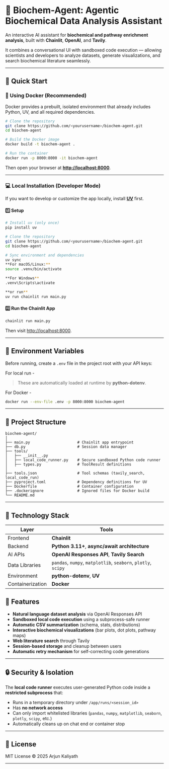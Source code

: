 # 🧬 Biochem-Agent: Agentic Biochemical Data Analysis Assistant

An interactive AI assistant for **biochemical and pathway enrichment analysis**, built with **Chainlit**, **OpenAI**, and **Tavily**.

It combines a conversational UI with sandboxed code execution — allowing scientists and developers to analyze datasets, generate visualizations, and search biochemical literature seamlessly.

---

## 🚀 Quick Start

### 🐳 Using Docker (Recommended)

Docker provides a prebuilt, isolated environment that already includes Python, UV, and all required dependencies.

```bash
# Clone the repository
git clone https://github.com/<yourusername>/biochem-agent.git
cd biochem-agent

# Build the Docker image
docker build -t biochem-agent .

# Run the container
docker run -p 8000:8000 -it biochem-agent
````

Then open your browser at **[http://localhost:8000](http://localhost:8000)**.


---

### 💻 Local Installation (Developer Mode)

If you want to develop or customize the app locally, install [**UV**](https://docs.astral.sh/uv/) first.

#### 1️⃣ Setup

```bash
# Install uv (only once)
pip install uv

# Clone the repository
git clone https://github.com/<yourusername>/biochem-agent.git
cd biochem-agent

# Sync environment and dependencies
uv sync
**For macOS/Linux:**
source .venv/bin/activate

**For Windows**
.venv\Scripts\activate

**or run**
uv run chainlit run main.py
```

#### 2️⃣ Run the Chainlit App

```bash
chainlit run main.py
```

Then visit [http://localhost:8000](http://localhost:8000).

---

## 🔑 Environment Variables

Before running, create a `.env` file in the project root with your API keys:


For local run - 

> These are automatically loaded at runtime by **python-dotenv**.

For Docker - 

```bash
docker run --env-file .env -p 8000:8000 biochem-agent
```

---

## 🧩 Project Structure

```
biochem-agent/
│
├── main.py                     # Chainlit app entrypoint
├── db.py                       # Session data manager
├── tools/
│   ├── __init__.py
│   ├── local_code_runner.py    # Secure sandboxed Python code runner
│   ├── types.py                # ToolResult definitions
│
├── tools.json                  # Tool schemas (tavily_search, local_code_run)
├── pyproject.toml              # Dependency definitions for UV
├── Dockerfile                  # Container configuration
├── .dockerignore               # Ignored files for Docker build
└── README.md
```

---

## 🐍 Technology Stack

| Layer            | Tools                                                         |
| ---------------- | ------------------------------------------------------------- |
| Frontend         | **Chainlit**                                                  |
| Backend          | **Python 3.11+**, **async/await architecture**                |
| AI APIs          | **OpenAI Responses API**, **Tavily Search**                   |
| Data Libraries   | `pandas`, `numpy`, `matplotlib`, `seaborn`, `plotly`, `scipy` |
| Environment      | **python-dotenv**, **UV**                                     |
| Containerization | **Docker**         |


## 🧠 Features

* **Natural language dataset analysis** via OpenAI Responses API
* **Sandboxed local code execution** using a subprocess-safe runner
* **Automatic CSV summarization** (schema, stats, distributions)
* **Interactive biochemical visualizations** (bar plots, dot plots, pathway maps)
* **Web literature search** through Tavily
* **Session-based storage** and cleanup between users
* **Automatic retry mechanism** for self-correcting code generations

---

## 🔒 Security & Isolation

The **local code runner** executes user-generated Python code inside a **restricted subprocess** that:

* Runs in a temporary directory under `/app/runs/<session_id>`
* Has **no network access**
* Can only import whitelisted libraries (`pandas`, `numpy`, `matplotlib`, `seaborn`, `plotly`, `scipy`, etc.)
* Automatically cleans up on chat end or container stop


---

## 🧾 License

MIT License © 2025 Arjun Kaliyath

---

